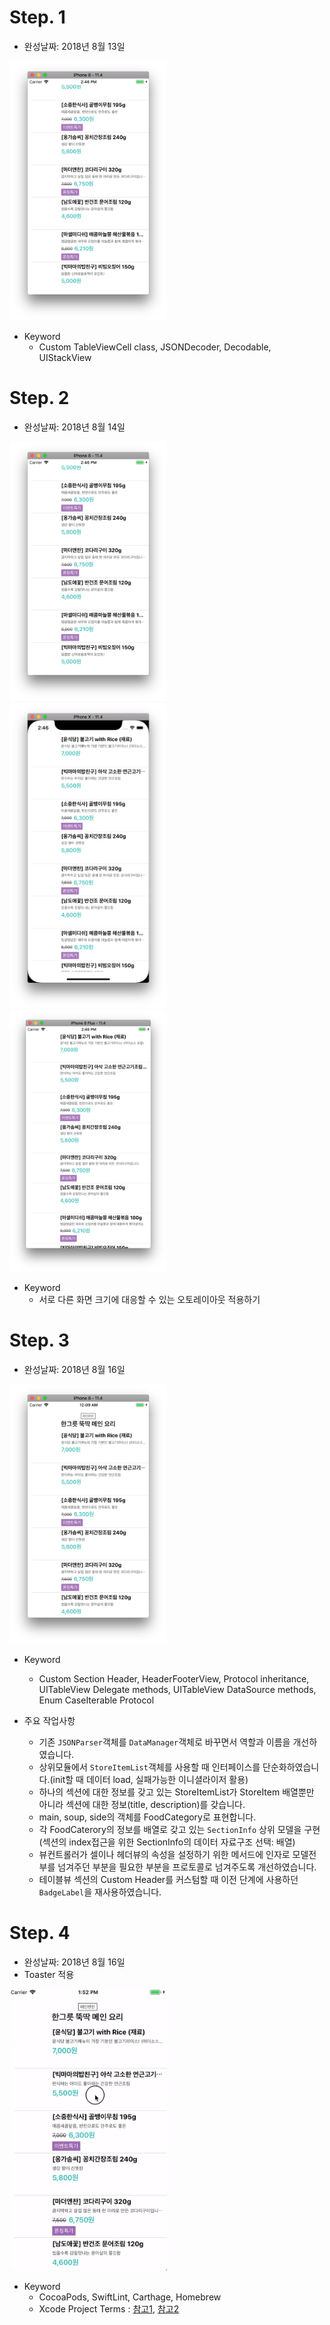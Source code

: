 # Step. 1
- 완성날짜: 2018년 8월 13일

<img src="images/step2_8.png" width="50%">

- Keyword
	- Custom TableViewCell class, JSONDecoder, Decodable, UIStackView

# Step. 2
- 완성날짜: 2018년 8월 14일

<img src="images/step2_8.png" width="50%"> 
<img src="images/step2_x.png" width="50%"> 
<img src="images/step2_plus.png" width="50%"> 

- Keyword
	- 서로 다른 화면 크기에 대응할 수 있는 오토레이아웃 적용하기

# Step. 3
- 완성날짜: 2018년 8월 16일

<img src="images/step3_demo.png" width="50%">

- Keyword
	- Custom Section Header, HeaderFooterView, Protocol inheritance, UITableView Delegate methods, UITableView DataSource methods, Enum CaseIterable Protocol

- 주요 작업사항
	- 기존 `JSONParser`객체를 `DataManager`객체로 바꾸면서 역할과 이름을 개선하였습니다.
	- 상위모듈에서 `StoreItemList`객체를 사용할 때 인터페이스를 단순화하였습니다.(init할 때 데이터 load, 실패가능한 이니셜라이저 활용)
	- 하나의 섹션에 대한 정보를 갖고 있는 StoreItemList가 StoreItem 배열뿐만 아니라 섹션에 대한 정보(title, description)를 갖습니다.
	- main, soup, side의 객체를 FoodCategory로 표현합니다.
	- 각 FoodCaterory의 정보를 배열로 갖고 있는 `SectionInfo` 상위 모델을 구현(섹션의 index접근을 위한 SectionInfo의 데이터 자료구조 선택: 배열)
	- 뷰컨트롤러가 셀이나 헤더뷰의 속성을 설정하기 위한 메서드에 인자로 모델전부를 넘겨주던 부분을 필요한 부분을 프로토콜로 넘겨주도록 개선하였습니다.
	- 테이블뷰 섹션의 Custom Header를 커스텀할 때 이전 단계에 사용하던 `BadgeLabel`을 재사용하였습니다.
	
# Step. 4
- 완성날짜: 2018년 8월 16일
- Toaster 적용

<img src="images/step4_demo.gif" width="50%">

- Keyword
	- CocoaPods, SwiftLint, Carthage, Homebrew
	- Xcode Project Terms : [참고1](https://stackoverflow.com/questions/20637435/xcode-what-is-a-target-and-scheme-in-plain-language/20637892#20637892), [참고2](https://www.edwith.org/boostcourse-ios/lecture/16841/)